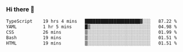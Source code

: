 ### Hi there 🌱
<!--START_SECTION:waka-->

```txt
TypeScript    19 hrs 4 mins   █████████████████████▓░░░   87.22 %
YAML          1 hr 5 mins     █▒░░░░░░░░░░░░░░░░░░░░░░░   04.98 %
CSS           26 mins         ▒░░░░░░░░░░░░░░░░░░░░░░░░   01.99 %
Bash          19 mins         ▒░░░░░░░░░░░░░░░░░░░░░░░░   01.51 %
HTML          19 mins         ▒░░░░░░░░░░░░░░░░░░░░░░░░   01.51 %
```

<!--END_SECTION:waka-->
<!--
**Dieg0raf/Dieg0raf** is a ✨ _special_ ✨ repository because its `README.md` (this file) appears on your GitHub profile.

Here are some ideas to get you started:

- 🔭 I’m currently working on ...
- 🌱 I’m currently learning ...
- 👯 I’m looking to collaborate on ...
- 🤔 I’m looking for help with ...
- 💬 Ask me about ...
- 📫 How to reach me: ...
- 😄 Pronouns: ...
- ⚡ Fun fact: ...
-->

